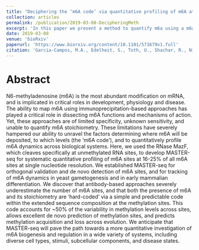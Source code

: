 ```yaml
---
title: "Deciphering the ‘m6A code’ via quantitative profiling of m6A at single-nucleotide resolution"
collection: articles
permalink: /publication/2019-03-08-DecipheringMeth
excerpt: 'In this paper we present a method to quantify m6a using a m6a sensitive endonuclease, and uncover the mechanistic behaviour of methylation trough a simple and conserved code in cis.'
date: 2019-03-08
venue: 'bioRxiv'
paperurl: 'https://www.biorxiv.org/content/10.1101/571679v1.full'
citation: 'Garcia-Campos, M.A., Edelheit, S., Toth, U., Shachar, R., Nir, R., Lasman, L., Brandis, A., Hanna, J.H., Rossmanith, W. and Schwartz, S., 2019. Deciphering the'm6A code'via quantitative profiling of m6A at single-nucleotide resolution. BioRxiv, p.571679.'
---
```


Abstract
=========
N6-methyladenosine (m6A) is the most abundant modification on mRNA, and is implicated in critical roles in development, physiology and disease. The ability to map m6A using immunoprecipitation-based approaches has played a critical role in dissecting m6A functions and mechanisms of action. Yet, these approaches are of limited specificity, unknown sensitivity, and unable to quantify m6A stoichiometry. These limitations have severely hampered our ability to unravel the factors determining where m6A will be deposited, to which levels (the ‘m6A code’), and to quantitatively profile m6A dynamics across biological systems. Here, we used the RNase MazF, which cleaves specifically at unmethylated RNA sites, to develop MASTER-seq for systematic quantitative profiling of m6A sites at 16-25% of all m6A sites at single nucleotide resolution. We established MASTER-seq for orthogonal validation and de novo detection of m6A sites, and for tracking of m6A dynamics in yeast gametogenesis and in early mammalian differentiation. We discover that antibody-based approaches severely underestimate the number of m6A sites, and that both the presence of m6A and its stoichiometry are ‘hard-coded’ via a simple and predictable code within the extended sequence composition at the methylation sites. This code accounts for ~50% of the variability in methylation levels across sites, allows excellent de novo prediction of methylation sites, and predicts methylation acquisition and loss across evolution. We anticipate that MASTER-seq will pave the path towards a more quantitative investigation of m6A biogenesis and regulation in a wide variety of systems, including diverse cell types, stimuli, subcellular components, and disease states. 